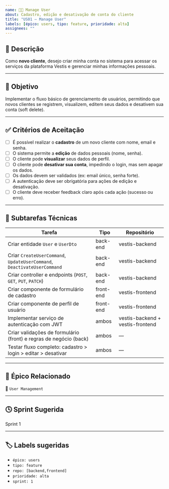 ```yaml
---
name: 🧑‍💼 Manage User
about: Cadastro, edição e desativação de conta do cliente
title: "US01 – Manage User"
labels: [épico: users, tipo: feature, prioridade: alta]
assignees: ""
---
```


## 📄 Descrição  
Como **novo cliente**, desejo criar minha conta no sistema para acessar os serviços da plataforma Vestis e gerenciar minhas informações pessoais.

---

## 🎯 Objetivo  
Implementar o fluxo básico de gerenciamento de usuários, permitindo que novos clientes se registrem, visualizem, editem seus dados e desativem sua conta (soft delete).

---

## ✅ Critérios de Aceitação

- [ ] É possível realizar o **cadastro** de um novo cliente com nome, email e senha.
- [ ] O sistema permite a **edição** de dados pessoais (nome, senha).
- [ ] O cliente pode **visualizar** seus dados de perfil.
- [ ] O cliente pode **desativar sua conta**, impedindo o login, mas sem apagar os dados.
- [ ] Os dados devem ser validados (ex: email único, senha forte).
- [ ] A autenticação deve ser obrigatória para ações de edição e desativação.
- [ ] O cliente deve receber feedback claro após cada ação (sucesso ou erro).

---

## 🧱 Subtarefas Técnicas

| Tarefa | Tipo | Repositório |
|--------|------|-------------|
| Criar entidade `User` e `UserDto` | back-end | vestis-backend |
| Criar `CreateUserCommand`, `UpdateUserCommand`, `DeactivateUserCommand` | back-end | vestis-backend |
| Criar controller e endpoints (`POST`, `GET`, `PUT`, `PATCH`) | back-end | vestis-backend |
| Criar componente de formulário de cadastro | front-end | vestis-frontend |
| Criar componente de perfil de usuário | front-end | vestis-frontend |
| Implementar serviço de autenticação com JWT | ambos | vestis-backend + vestis-frontend |
| Criar validações de formulário (front) e regras de negócio (back) | ambos | — |
| Testar fluxo completo: cadastro > login > editar > desativar | ambos | — |

---

## 🧩 Épico Relacionado  
🔗 `User Management`

---

## 🕓 Sprint Sugerida  
Sprint 1

---

## 🏷️ Labels sugeridas  
- `épico: users`  
- `tipo: feature`  
- `repo: [backend,frontend]`
- `prioridade: alta`  
- `sprint: 1`
